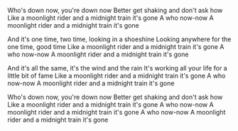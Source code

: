 Who's down now, you're down now
Better get shaking and don't ask how
Like a moonlight rider and a midnight train it's gone
A who now-now
A moonlight rider and a midnight train it's gone

And it's one time, two time, looking in a shoeshine
Looking anywhere for the one time, good time
Like a moonlight rider and a midnight train it's gone
A who now-now
A moonlight rider and a midnight train it's gone

And it's all the same, it's the wind and the rain
It's working all your life for a little bit of fame
Like a moonlight rider and a midnight train it's gone
A who now-now
A moonlight rider and a midnight train it's gone

Who's down now, you're down now
Better get shaking and don't ask how
Like a moonlight rider and a midnight train it's gone
A who now-now
A moonlight rider and a midnight train it's gone
A who now-now
A moonlight rider and a midnight train it's gone
